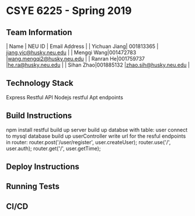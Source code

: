 # CSYE 6225 - Spring 2019

## Team Information

| Name | NEU ID | Email Address |
| Yichuan Jiang| 001813365 | jiang.yic@husky.neu.edu |
| Mengqi Wang|001472783 |wang.mengqi2@husky.neu.edu |
| Ranran He|001759737 |he.ra@husky.neu.edu |
| Sihan Zhao|001885132 |zhao.sih@husky.neu.edu |

## Technology Stack
Express Restful API Nodejs
restful Apt endpoints

## Build Instructions
npm install restful
build up server
build up databse with table: user
connect to mysql database
build up userController
write url for the resful endpoints in router: 
router.post('/user/register', user.createUser);
router.use('/', user.auth);
router.get('/', user.getTime);

## Deploy Instructions


## Running Tests


## CI/CD


